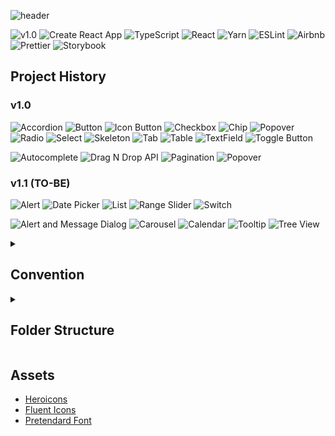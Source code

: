 ![header](https://capsule-render.vercel.app/api?type=waving&height=350&text=React%20Components&color=gradient&customColorList=0,2,2,5,30)

![v1.0](https://img.shields.io/badge/v1.0-2023--05~2023--08-blue?style=flat-square)
![Create React App](https://img.shields.io/badge/create_react_app-303846?style=flat-square&logo=createreactapp&logoColor=09D3AC)
![TypeScript](https://img.shields.io/badge/typescript-%23007ACC.svg?style=flat-square&logo=typescript&logoColor=white)
![React](https://img.shields.io/badge/react-%2320232a.svg?style=flat-square&logo=react&logoColor=%2361DAFB)
![Yarn](https://img.shields.io/badge/yarn-%232C8EBB.svg?style=flat-square&logo=yarn&logoColor=white)
![ESLint](https://img.shields.io/badge/ESLint-4B3263?style=flat-square&logo=eslint&logoColor=white)
![Airbnb](https://img.shields.io/badge/Airbnb-%23ff5a5f.svg?style=flat-square&logo=Airbnb&logoColor=white)
![Prettier](https://img.shields.io/badge/prettier-1A2C34?style=flat-square&logo=prettier&logoColor=F7BA3E)
![Storybook](https://img.shields.io/badge/-Storybook-FF4785?style=flat-square&logo=storybook&logoColor=white)

## Project History

### v1.0

![Accordion](https://img.shields.io/badge/akffkdahffkdgo77-Accordion-pink?style=flat-square)
![Button](https://img.shields.io/badge/akffkdahffkdgo77-Button-pink?style=flat-square)
![Icon Button](https://img.shields.io/badge/akffkdahffkdgo77-Icon%20Button-pink?style=flat-square)
![Checkbox](https://img.shields.io/badge/akffkdahffkdgo77-Checkbox-pink?style=flat-square)
![Chip](https://img.shields.io/badge/akffkdahffkdgo77-Chip-pink?style=flat-square)
![Popover](https://img.shields.io/badge/akffkdahffkdgo77-Popover-c8a2c8?style=flat-square)
![Radio](https://img.shields.io/badge/akffkdahffkdgo77-Radio-pink?style=flat-square)
![Select](https://img.shields.io/badge/akffkdahffkdgo77-Select-pink?style=flat-square)
![Skeleton](https://img.shields.io/badge/akffkdahffkdgo77-Skeleton-pink?style=flat-square)
![Tab](https://img.shields.io/badge/akffkdahffkdgo77-Tab-pink?style=flat-square)
![Table](https://img.shields.io/badge/akffkdahffkdgo77-Table-pink?style=flat-square)
![TextField](https://img.shields.io/badge/akffkdahffkdgo77-TextField-pink?style=flat-square)
![Toggle Button](https://img.shields.io/badge/akffkdahffkdgo77-Toggle%20Button-pink?style=flat-square)

![Autocomplete](https://img.shields.io/badge/Kimyerim1935-Autocomplete-lightblue?style=flat-square)
![Drag N Drop API](https://img.shields.io/badge/Kimyerim1935-Drag%20N%20Drop%20API-lightblue?style=flat-square)
![Pagination](https://img.shields.io/badge/Kimyerim1935-Pagination-lightblue?style=flat-square)
![Popover](https://img.shields.io/badge/Kimyerim1935-Popover-lightblue?style=flat-square)

### v1.1 (TO-BE)

![Alert](https://img.shields.io/badge/akffkdahffkdgo77-Alert-red?style=flat-square)
![Date Picker](https://img.shields.io/badge/akffkdahffkdgo77-Date%20Picker-red?style=flat-square)
![List](https://img.shields.io/badge/akffkdahffkdgo77-List-red?style=flat-square)
![Range Slider](https://img.shields.io/badge/akffkdahffkdgo77-Range%20Slider-red?style=flat-square)
![Switch](https://img.shields.io/badge/akffkdahffkdgo77-Switch-red?style=flat-square)

![Alert and Message Dialog](https://img.shields.io/badge/Kimyerim1935-Alert%20and%20Message%20Dialog-blue?style=flat-square)
![Carousel](https://img.shields.io/badge/Kimyerim1935-Carousel-blue?style=flat-square)
![Calendar](https://img.shields.io/badge/Kimyerim1935-Calendar-blue?style=flat-square)
![Tooltip](https://img.shields.io/badge/Kimyerim1935-Tooltip-blue?style=flat-square)
![Tree View](https://img.shields.io/badge/Kimyerim1935-Tree%20View-blue?style=flat-square)

<details>
  <summary>
    <h2>Convention</h2>  
  </summary>
  
  ### Git
  
  <code>feat/[주제명]</code>으로 브랜치 생성
  
  ```
  GIT COMMIT
  
  feat : …
  mod : …
  fix : …
  chore : …
  doc : …
  refact : …
  ```
  
  ### PR 규칙
  
  1. main branch로 PR을 보낸다.
  2. PR은 다른 참여자의 승인을 받아야 한다.
  
  ```
  PR 메시지
  
  [깃허브 아이디] 컴포넌트명 추가
  
  ```

</details>

<details>
  <summary>
    <h2>Folder Structure</h2>
  </summary>

    ```
    .
    ├── app
    ├── components
    │   ├── Accordion
    │   ├── Base
    │   │   ├── Backdrop
    │   │   ├── ClickAwayListener
    │   │   ├── FlexBox
    │   │   ├── FormControl
    │   │   └── Typography
    │   ├── Button
    │   │   ├── Button
    │   │   ├── Chip
    │   │   ├── IconButton
    │   │   └── ToggleButton
    │   ├── Combobox
    │   │   ├── Autocomplete
    │   │   └── Select
    │   ├── DatePicker
    │   ├── DragNDrop
    │   ├── Form
    │   │   ├── Checkbox
    │   │   ├── Radio
    │   │   └── TextField
    │   ├── Listbox
    │   ├── Loader
    │   ├── Menu
    │   ├── Pagination
    │   ├── Shared
    │   │   ├── Popover
    │   │   └── usePopover
    │   ├── Tab
    │   ├── Table
    │   ├── useAccordion
    │   └── useTab
    ├── hooks
    │   └── useMobile.ts
    ├── index.tsx
    ├── layout
    ├── pages
    │   ├── Demo
    │   ├── Guide
    │   └── Home
    ├── stories
    └── styles
    ```
</details>

## Assets

-   [Heroicons](https://heroicons.com/)
-   [Fluent Icons](https://github.com/microsoft/fluentui-system-icons)
-   [Pretendard Font](https://github.com/orioncactus/pretendard)
